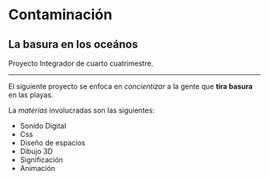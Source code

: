 # Contaminación

## La basura en los oceános

Proyecto Integrador de cuarto cuatrimestre.

---

El siguiente proyecto se enfoca en *concientizar* a la gente que **tira basura** en las playas.

La *materias* involucradas son las siguientes:

- Sonido Digital
- Css
- Diseño de espacios
- Dibujo 3D
- Significación
- Animación
